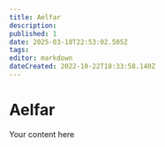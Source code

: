 ```yaml
---
title: Aelfar
description: 
published: 1
date: 2025-03-18T22:53:02.505Z
tags: 
editor: markdown
dateCreated: 2022-10-22T18:33:58.140Z
---
```


# Aelfar
Your content here